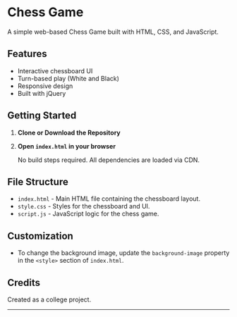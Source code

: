 # Chess Game

A simple web-based Chess Game built with HTML, CSS, and JavaScript.

## Features

- Interactive chessboard UI
- Turn-based play (White and Black)
- Responsive design
- Built with jQuery

## Getting Started

1. **Clone or Download the Repository**

2. **Open `index.html` in your browser**

   No build steps required. All dependencies are loaded via CDN.

## File Structure

- `index.html` - Main HTML file containing the chessboard layout.
- `style.css` - Styles for the chessboard and UI.
- `script.js` - JavaScript logic for the chess game.

## Customization

- To change the background image, update the `background-image` property in the `<style>` section of `index.html`.

## Credits

Created as a college project.

---